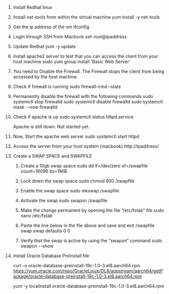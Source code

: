 1. Install Redhat linux
2. Install net-tools from within the virtual machine
    yum install -y net-tools
3. Get the ip address of the vm
    ifconfig
4. Login through SSH from Macbook
    ssh root@ipaddress
5. Update Redhat 
    yum -y update
6.	Install apache2 server to test that you can access the client from your host machine
    sudo yum group install 'Basic Web Server'

7.	You need to Disable the Firewall. The Firewall stops the client from being accessed by the host machine. 

8.	Check if firewall is running
    sudo firewall-cmd –state

9.	Permanently disable the firewall with the following commands
    sudo systemctl stop firewalld
    sudo systemctl disable firewalld
    sudo systemctl mask --now firewalld

10.	Check if apache is up
    sudo systemctl status httpd.service

    Apache is still down. Not started yet.

11.	Now, Start the apache web server
    sudo systemctl start httpd

12.	Access the server from your host system {macbook}
    http://ipaddress/


13.	Create a SWAP SPACE and SWAPFILE

    1.	Create a 10gb swap space
    sudo dd if=/dev/zero of=/swapfile count=16096 bs=1MiB

    2.	Lock down the swap space 
    sudo chmod 600 /swapfile

    3.	Enable the swap space
    sudo mkswap /swapfile

    4.	Activate the swap
    sudo swapon /swapfile

    5.	Make the change permanent by opening the file “/etc/fstab” file
    sudo nano /etc/fstab

    6.	Paste the line below in the file above and save and exit
    /swapfile swap swap defaults 0 0

    7.	Verify that the swap is active by using the “swapon” command
    sudo swapon --show

13. Install Oracle Database PreInstall file

    curl -o oracle-database-preinstall-19c-1.0-3.el8.aarch64.rpm  https://yum.oracle.com/repo/OracleLinux/OL8/appstream/aarch64/getPackage/oracle-database-preinstall-19c-1.0-3.el8.aarch64.rpm

    yum -y localinstall oracle-database-preinstall-19c-1.0-3.el8.aarch64.rpm